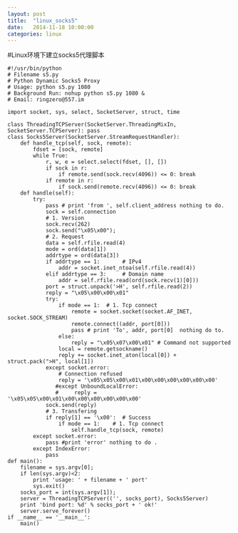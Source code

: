 ```yaml
---
layout: post
title:  "linux_socks5"
date:   2014-11-18 10:00:00
categories: linux
---
```



#Linux环境下建立socks5代理脚本

    #!/usr/bin/python
    # Filename s5.py
    # Python Dynamic Socks5 Proxy
    # Usage: python s5.py 1080
    # Background Run: nohup python s5.py 1080 &
    # Email: ringzero@557.im
    
    import socket, sys, select, SocketServer, struct, time
    
    class ThreadingTCPServer(SocketServer.ThreadingMixIn, SocketServer.TCPServer): pass
    class Socks5Server(SocketServer.StreamRequestHandler):
        def handle_tcp(self, sock, remote):
            fdset = [sock, remote]
            while True:
                r, w, e = select.select(fdset, [], [])
                if sock in r:
                    if remote.send(sock.recv(4096)) <= 0: break
                if remote in r:
                    if sock.send(remote.recv(4096)) <= 0: break
        def handle(self):
            try:
                pass # print 'from ', self.client_address nothing to do.
                sock = self.connection
                # 1. Version
                sock.recv(262)
                sock.send("\x05\x00");
                # 2. Request
                data = self.rfile.read(4)
                mode = ord(data[1])
                addrtype = ord(data[3])
                if addrtype == 1:       # IPv4
                    addr = socket.inet_ntoa(self.rfile.read(4))
                elif addrtype == 3:     # Domain name
                    addr = self.rfile.read(ord(sock.recv(1)[0]))
                port = struct.unpack('>H', self.rfile.read(2))
                reply = "\x05\x00\x00\x01"
                try:
                    if mode == 1:  # 1. Tcp connect
                        remote = socket.socket(socket.AF_INET, socket.SOCK_STREAM)
                        remote.connect((addr, port[0]))
                        pass # print 'To', addr, port[0]  nothing do to.
                    else:
                        reply = "\x05\x07\x00\x01" # Command not supported
                    local = remote.getsockname()
                    reply += socket.inet_aton(local[0]) + struct.pack(">H", local[1])
                except socket.error:
                    # Connection refused
                    reply = '\x05\x05\x00\x01\x00\x00\x00\x00\x00\x00'
                   #except UnboundLocalError:
                   #     reply = '\x05\x05\x00\x01\x00\x00\x00\x00\x00\x00'
                sock.send(reply)
                # 3. Transfering
                if reply[1] == '\x00':  # Success
                    if mode == 1:    # 1. Tcp connect
                        self.handle_tcp(sock, remote)
            except socket.error:
                pass #print 'error' nothing to do .
            except IndexError:
                pass
    def main():
        filename = sys.argv[0];
        if len(sys.argv)<2:
            print 'usage: ' + filename + ' port'
            sys.exit()
        socks_port = int(sys.argv[1]);    
        server = ThreadingTCPServer(('', socks_port), Socks5Server)
        print 'bind port: %d' % socks_port + ' ok!'
        server.serve_forever()
    if __name__ == '__main__':
        main()

